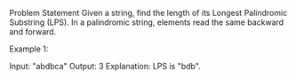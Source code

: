 Problem Statement
Given a string, find the length of its Longest Palindromic Substring (LPS). In a palindromic string, elements read the same backward and forward.

Example 1:

Input: "abdbca"
Output: 3
Explanation: LPS is "bdb".